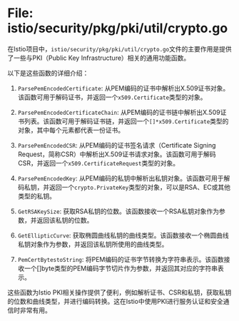 # File: istio/security/pkg/pki/util/crypto.go

在Istio项目中，`istio/security/pkg/pki/util/crypto.go`文件的主要作用是提供了一些与PKI（Public Key Infrastructure）相关的通用功能函数。

以下是这些函数的详细介绍：

1. `ParsePemEncodedCertificate`: 从PEM编码的证书中解析出X.509证书对象。该函数可用于解码证书，并返回一个`x509.Certificate`类型的对象。

2. `ParsePemEncodedCertificateChain`: 从PEM编码的证书链中解析出X.509证书列表。该函数可用于解码证书链，并返回一个`[]*x509.Certificate`类型的对象，其中每个元素都代表一份证书。

3. `ParsePemEncodedCSR`: 从PEM编码的证书签名请求（Certificate Signing Request，简称CSR）中解析出X.509证书请求对象。该函数可用于解码CSR，并返回一个`x509.CertificateRequest`类型的对象。

4. `ParsePemEncodedKey`: 从PEM编码的私钥中解析出私钥对象。该函数可用于解码私钥，并返回一个`crypto.PrivateKey`类型的对象，可以是RSA、EC或其他类型的私钥。

5. `GetRSAKeySize`: 获取RSA私钥的位数。该函数接收一个RSA私钥对象作为参数，并返回该私钥的位数。

6. `GetEllipticCurve`: 获取椭圆曲线私钥的曲线类型。该函数接收一个椭圆曲线私钥对象作为参数，并返回该私钥所使用的曲线类型。

7. `PemCertBytestoString`: 将PEM编码的证书字节转换为字符串表示。该函数接收一个[]byte类型的PEM编码字节切片作为参数，并返回其对应的字符串表示。

这些函数为Istio PKI相关操作提供了便利，例如解析证书、CSR和私钥，获取私钥的位数和曲线类型，并进行编码转换。这在Istio中使用PKI进行服务认证和安全通信时非常有用。

